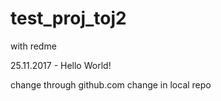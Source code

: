 # test_proj_toj2
with redme

25.11.2017 - Hello World!

change through github.com
change in local repo
